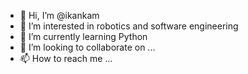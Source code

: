 - 👋 Hi, I’m @ikankam
- 👀 I’m interested in robotics and software engineering
- 🌱 I’m currently learning Python
- 💞️ I’m looking to collaborate on ...
- 📫 How to reach me ...

<!---
ikankam/ikankam is a ✨ special ✨ repository because its `README.md` (this file) appears on your GitHub profile.
You can click the Preview link to take a look at your changes.
--->
